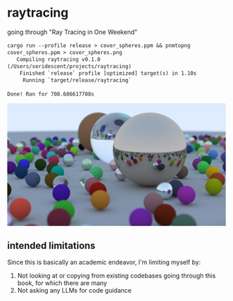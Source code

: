 # raytracing
going through "Ray Tracing in One Weekend"

```shell
cargo run --profile release > cover_spheres.ppm && pnmtopng cover_spheres.ppm > cover_spheres.png
   Compiling raytracing v0.1.0 (/Users/seridescent/projects/raytracing)
    Finished `release` profile [optimized] target(s) in 1.10s
     Running `target/release/raytracing`

Done! Ran for 708.686617708s
```
![](./cover_spheres.png)

## intended limitations

Since this is basically an academic endeavor, I'm limiting myself by:

1. Not looking at or copying from existing codebases going through this book, for which there are many
2. Not asking any LLMs for code guidance

